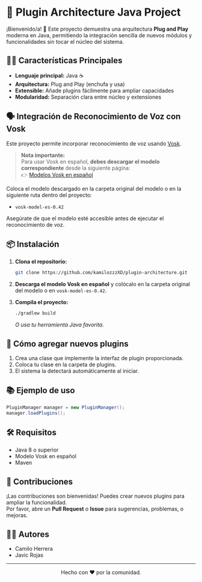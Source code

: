 # 🔌 Plugin Architecture Java Project

¡Bienvenido/a! 🚀 Este proyecto demuestra una arquitectura **Plug and Play** moderna en Java, permitiendo la integración sencilla de nuevos módulos y funcionalidades sin tocar el núcleo del sistema.

## 🧑‍💻 Características Principales

- **Lenguaje principal:** Java ☕
- **Arquitectura:** Plug and Play (enchufa y usa)
- **Extensible:** Añade plugins fácilmente para ampliar capacidades
- **Modularidad:** Separación clara entre núcleo y extensiones

## 🗣️ Integración de Reconocimiento de Voz con Vosk

Este proyecto permite incorporar reconocimiento de voz usando [Vosk](https://alphacephei.com/vosk/).  
> **Nota importante:**  
> Para usar Vosk en español, **debes descargar el modelo correspondiente** desde la siguiente página:  
> 👉 [Modelos Vosk en español](https://alphacephei.com/vosk/models)

Coloca el modelo descargado en la carpeta original del modelo o en la siguiente ruta dentro del proyecto:
- `vosk-model-es-0.42`

Asegúrate de que el modelo esté accesible antes de ejecutar el reconocimiento de voz.

## 📦 Instalación

1. **Clona el repositorio:**
   ```bash
   git clone https://github.com/kamilozzzXD/plugin-architecture.git
   ```
2. **Descarga el modelo Vosk en español** y colócalo en la carpeta original del modelo o en `vosk-model-es-0.42`.

3. **Compila el proyecto:**
   ```bash
   ./gradlew build
   ```
   _O usa tu herramienta Java favorita._

## 🧩 Cómo agregar nuevos plugins

1. Crea una clase que implemente la interfaz de plugin proporcionada.
2. Coloca tu clase en la carpeta de plugins.
3. El sistema la detectará automáticamente al iniciar.

## 📚 Ejemplo de uso

```java
PluginManager manager = new PluginManager();
manager.loadPlugins();
```

## 🛠️ Requisitos

- Java 8 o superior
- Modelo Vosk en español
- Maven

## 🤝 Contribuciones

¡Las contribuciones son bienvenidas! Puedes crear nuevos plugins para ampliar la funcionalidad.  
Por favor, abre un **Pull Request** o **Issue** para sugerencias, problemas, o mejoras.

## 👨‍💻 Autores

- Camilo Herrera
- Javic Rojas



---

<div align="center">
  Hecho con ❤️ por la comunidad.
</div>
